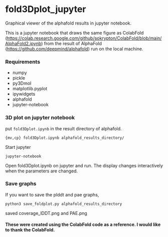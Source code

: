 # fold3Dplot_jupyter
Graphical viewer of the alphafold results in jupyter notebook.

This is a jupyter notebook that draws the same figure as ColabFold (https://colab.research.google.com/github/sokrypton/ColabFold/blob/main/AlphaFold2.ipynb) from the result of AlphaFold (https://github.com/deepmind/alphafold) run on the local machine.

### Requirements
+ numpy
+ pickle
+ py3Dmol
+ matplotlib.pyplot
+ ipywidgets
+ alphafold
+ jupyter-notebook

### 3D plot on jupyter notebook
put `fold3Dplot.ipynb` in the result directory of alphafold.
```
{mv,cp} fold3Dplot.ipynb alphafold_results_directory/
```

Start jupyter
```
jupyter-notebook
```

Open fold3Dplot.ipynb on jupyter and run.
The display changes interactively when the parameters are changed.

### Save graphs
If you want to save the plddt and pae graphs,
```
python3 save_foldplot.py alphafold_results_directory
```
saved coverage_lDDT.png and PAE.png


#### These were created using the ColabFold code as a reference. I would like to thank the ColabFold.
